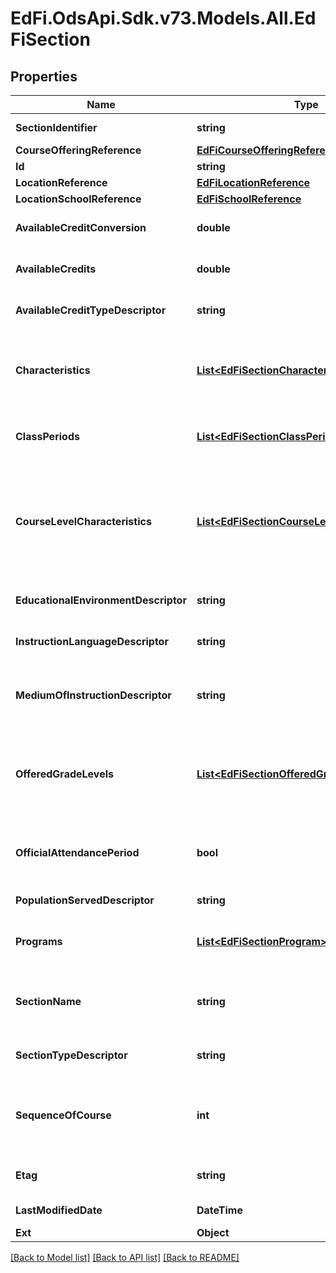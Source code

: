 # EdFi.OdsApi.Sdk.v73.Models.All.EdFiSection

## Properties

Name | Type | Description | Notes
------------ | ------------- | ------------- | -------------
**SectionIdentifier** | **string** | The local identifier assigned to a section. | 
**CourseOfferingReference** | [**EdFiCourseOfferingReference**](EdFiCourseOfferingReference.md) |  | 
**Id** | **string** |  | [optional] 
**LocationReference** | [**EdFiLocationReference**](EdFiLocationReference.md) |  | [optional] 
**LocationSchoolReference** | [**EdFiSchoolReference**](EdFiSchoolReference.md) |  | [optional] 
**AvailableCreditConversion** | **double** | Conversion factor that when multiplied by the number of credits is equivalent to Carnegie units. | [optional] 
**AvailableCredits** | **double** | The value of credits or units of value awarded for the completion of a course. | [optional] 
**AvailableCreditTypeDescriptor** | **string** | The type of credits or units of value awarded for the completion of a course. | [optional] 
**Characteristics** | [**List&lt;EdFiSectionCharacteristic&gt;**](EdFiSectionCharacteristic.md) | An unordered collection of sectionCharacteristics. Reflects important characteristics of the section, such as whether or not attendance is taken and the section is graded. | [optional] 
**ClassPeriods** | [**List&lt;EdFiSectionClassPeriod&gt;**](EdFiSectionClassPeriod.md) | An unordered collection of sectionClassPeriods. The class period during which the section meets. | [optional] 
**CourseLevelCharacteristics** | [**List&lt;EdFiSectionCourseLevelCharacteristic&gt;**](EdFiSectionCourseLevelCharacteristic.md) | An unordered collection of sectionCourseLevelCharacteristics. The type of specific program or designation with which the section is associated. This collection should only be populated if it differs from the course level characteristics identified at the course offering level. | [optional] 
**EducationalEnvironmentDescriptor** | **string** | The setting in which a student receives education and related services. | [optional] 
**InstructionLanguageDescriptor** | **string** | The primary language of instruction. If omitted, English is assumed. | [optional] 
**MediumOfInstructionDescriptor** | **string** | The media through which teachers provide instruction to students and students and teachers communicate about instructional matters. | [optional] 
**OfferedGradeLevels** | [**List&lt;EdFiSectionOfferedGradeLevel&gt;**](EdFiSectionOfferedGradeLevel.md) | An unordered collection of sectionOfferedGradeLevels. The grade levels in which the section is offered. This collection should only be populated if it differs from the Offered Grade Levels identified at the course offering level. | [optional] 
**OfficialAttendancePeriod** | **bool** | Indicator of whether this section is used for official daily attendance. Alternatively, official daily attendance may be tied to a class period. | [optional] 
**PopulationServedDescriptor** | **string** | The type of students the section is offered and tailored to. | [optional] 
**Programs** | [**List&lt;EdFiSectionProgram&gt;**](EdFiSectionProgram.md) | An unordered collection of sectionPrograms. Optional reference to program to which the section is associated. | [optional] 
**SectionName** | **string** | A locally-defined name for the section, generally created to make the section more recognizable in informal contexts and generally distinct from the section identifier. | [optional] 
**SectionTypeDescriptor** | **string** | Specifies whether the section is for attendance only, credit only, or both. | [optional] 
**SequenceOfCourse** | **int** | When a section is part of a sequence of parts for a course, the number of the sequence. If the course has only one part, the value of this section attribute should be 1. | [optional] 
**Etag** | **string** | A unique system-generated value that identifies the version of the resource. | [optional] 
**LastModifiedDate** | **DateTime** | The date and time the resource was last modified. | [optional] 
**Ext** | **Object** | Extensions to the Section entity. | [optional] 

[[Back to Model list]](../../README.md#documentation-for-models) [[Back to API list]](../../README.md#documentation-for-api-endpoints) [[Back to README]](../../README.md)

